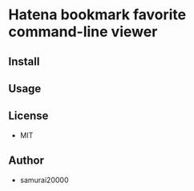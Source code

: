 # Hatena bookmark favorite command-line viewer

## Install

## Usage

## License
- MIT

## Author
- samurai20000

